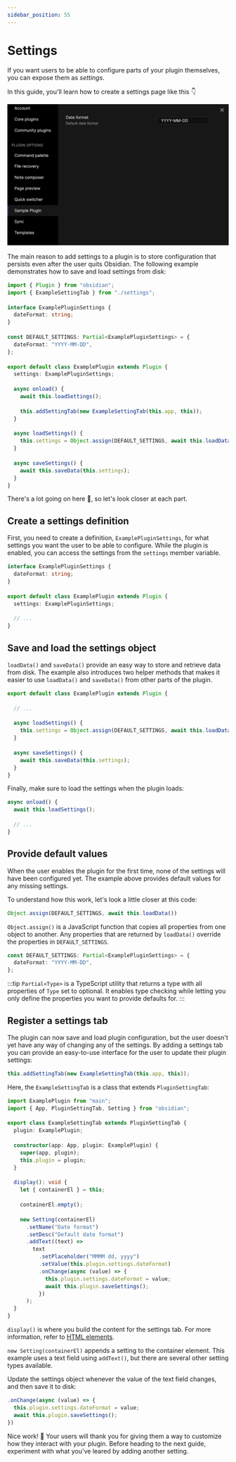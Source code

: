 ```yaml
---
sidebar_position: 55
---
```


# Settings

If you want users to be able to configure parts of your plugin themselves, you can expose them as _settings_.

In this guide, you'll learn how to create a settings page like this 👇

![Settings](./../static/img/settings.png)

The main reason to add settings to a plugin is to store configuration that persists even after the user quits Obsidian. The following example demonstrates how to save and load settings from disk:

```ts title="main.ts"
import { Plugin } from "obsidian";
import { ExampleSettingTab } from "./settings";

interface ExamplePluginSettings {
  dateFormat: string;
}

const DEFAULT_SETTINGS: Partial<ExamplePluginSettings> = {
  dateFormat: "YYYY-MM-DD",
};

export default class ExamplePlugin extends Plugin {
  settings: ExamplePluginSettings;

  async onload() {
    await this.loadSettings();

    this.addSettingTab(new ExampleSettingTab(this.app, this));
  }

  async loadSettings() {
    this.settings = Object.assign(DEFAULT_SETTINGS, await this.loadData());
  }

  async saveSettings() {
    await this.saveData(this.settings);
  }
}
```

There's a lot going on here 🤯, so let's look closer at each part.

## Create a settings definition

First, you need to create a definition, `ExamplePluginSettings`, for what settings you want the user to be able to configure. While the plugin is enabled, you can access the settings from the `settings` member variable.

```ts
interface ExamplePluginSettings {
  dateFormat: string;
}

export default class ExamplePlugin extends Plugin {
  settings: ExamplePluginSettings;

  // ...
}
```

## Save and load the settings object

`loadData()` and `saveData()` provide an easy way to store and retrieve data from disk. The example also introduces two helper methods that makes it easier to use `loadData()` and `saveData()` from other parts of the plugin.

```ts
export default class ExamplePlugin extends Plugin {

  // ...

  async loadSettings() {
    this.settings = Object.assign(DEFAULT_SETTINGS, await this.loadData());
  }

  async saveSettings() {
    await this.saveData(this.settings);
  }
}
```

Finally, make sure to load the settings when the plugin loads:

```ts
async onload() {
  await this.loadSettings();

  // ...
}
```

## Provide default values

When the user enables the plugin for the first time, none of the settings will have been configured yet. The example above provides default values for any missing settings.

To understand how this work, let's look a little closer at this code:

```ts
Object.assign(DEFAULT_SETTINGS, await this.loadData())
```

`Object.assign()` is a JavaScript function that copies all properties from one object to another. Any properties that are returned by `loadData()` override the properties in `DEFAULT_SETTINGS`.

```ts
const DEFAULT_SETTINGS: Partial<ExamplePluginSettings> = {
  dateFormat: "YYYY-MM-DD",
};
```

:::tip
`Partial<Type>` is a TypeScript utility that returns a type with all properties of `Type` set to optional. It enables type checking while letting you only define the properties you want to provide defaults for.
:::

## Register a settings tab

The plugin can now save and load plugin configuration, but the user doesn't yet have any way of changing any of the settings. By adding a settings tab you can provide an easy-to-use interface for the user to update their plugin settings:

```ts
this.addSettingTab(new ExampleSettingTab(this.app, this));
```

Here, the `ExampleSettingTab` is a class that extends `PluginSettingTab`:

```ts title="settings.ts"
import ExamplePlugin from "main";
import { App, PluginSettingTab, Setting } from "obsidian";

export class ExampleSettingTab extends PluginSettingTab {
  plugin: ExamplePlugin;

  constructor(app: App, plugin: ExamplePlugin) {
    super(app, plugin);
    this.plugin = plugin;
  }

  display(): void {
    let { containerEl } = this;

    containerEl.empty();

    new Setting(containerEl)
      .setName("Date format")
      .setDesc("Default date format")
      .addText((text) =>
        text
          .setPlaceholder("MMMM dd, yyyy")
          .setValue(this.plugin.settings.dateFormat)
          .onChange(async (value) => {
            this.plugin.settings.dateFormat = value;
            await this.plugin.saveSettings();
          })
      );
  }
}
```

`display()` is where you build the content for the settings tab. For more information, refer to [HTML elements](html-elements.md).

`new Setting(containerEl)` appends a setting to the container element. This example uses a text field using `addText()`, but there are several other setting types available.

Update the settings object whenever the value of the text field changes, and then save it to disk:

```ts {2,3}
.onChange(async (value) => {
  this.plugin.settings.dateFormat = value;
  await this.plugin.saveSettings();
})
```

Nice work! 💪 Your users will thank you for giving them a way to customize how they interact with your plugin. Before heading to the next guide, experiment with what you've leared by adding another setting.
